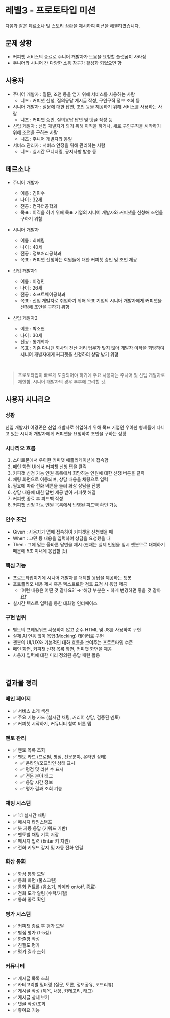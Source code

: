 # 레벨3 - 프로토타입 미션

다음과 같은 페르소나 및 스토리 상황을 제시하여 미션을 해결하였습니다.

## 문제 상황

- 커피챗 서비스의 종료로 주니어 개발자가 도움을 요청할 플랫폼이 사라짐
- 주니어와 시니어 간 다양한 소통 창구가 활성화 되었으면 함

## 사용자

- 주니어 개발자 : 질문, 조언 등을 얻기 위해 서비스를 사용하는 사람
    - 니즈 : 커피챗 신청, 질의응답 게시글 작성, 구인구직 정보 조회 등
- 시니어 개발자 : 질문에 대한 답변, 조언 등을 제공하기 위해 서비스를 사용하는 사람
    - 니즈 : 커피챗 승인, 질의응답 답변 및 댓글 작성 등
- 신입 개발자 : 신입 개발자가 되기 위해 이직을 하거나, 새로 구인구직을 시작하기 위해 조언을 구하는 사람
    - 니즈 : 주니어 개발자와 동일
- 서비스 관리자 : 서비스 안정을 위해 관리하는 사람
    - 니즈 : 실시간 모니터링, 공지사항 발송 등

## 페르소나

- 주니어 개발자
    - 이름 : 김민수
    - 나이 : 32세
    - 전공 : 컴퓨터공학과
    - 목표 : 이직을 하기 위해 목표 기업의 시니어 개발자와 커피챗을 신청해 조언을 구하기 위함

- 시니어 개발자
    - 이름 : 최혜림
    - 나이 : 40세
    - 전공 : 정보처리공학과
    - 목표 : 커피챗 신청하는 회원들에 대한 커피챗 승인 및 조언 제공

- 신입 개발자1
    - 이름 : 이경민
    - 나이 : 26세
    - 전공 : 소프트웨어공학과
    - 목표 : 신입 개발자로 취업하기 위해 목표 기업의 시니어 개발자에게 커피챗을 신청해 조언을 구하기 위함

- 신입 개발자2
    - 이름 : 박소현
    - 나이 : 30세
    - 전공 : 통계학과
    - 목표 : 기존 다니던 회사의 전산 처리 업무가 맞지 않아 개발자 이직을 희망하여 시니어 개발자에게 커피챗을 신청하여 상담 받기 위함  

<br/>

> 프로토타입이 빠르게 도출되어야 하기에 주요 사용자는 주니어 및 신입 개발자로 제한함. 시니어 개발자의 경우 추후에 고려할 것.  


## 사용자 시나리오

### 상황

신입 개발자1 이경민은 신입 개발자로 취업하기 위해 목표 기업인 우아한 형제들에 다니고 있는 시니어 개발자에게 커피챗을 요청하여 조언을 구하는 상황

### 시나리오 흐름

1. 스마트폰에서 우아한 커피챗 애플리케이션에 접속함
2. 메인 화면 UI에서 커피챗 신청 탭을 클릭
3. 커피챗 신청 가능 인원 목록에서 희망하는 인원에 대한 신청 버튼을 클릭
4. 채팅 화면으로 이동되며, 상담 내용을 채팅으로 입력
5. 필요에 따라 전화 버튼을 눌러 화상 상담을 진행
6. 상담 내용에 대한 답변 제공 받아 커피챗 해결
7. 커피챗 종료 후 피드백 작성
8. 커피챗 신청 가능 인원 목록에서 반영된 피드백 확인 가능

### 인수 조건

- Given : 사용자가 앱에 접속하여 커피챗을 신청했을 때
- When : 고민 등 내용을 입력하여 상담을 요청했을 때
- Then : 그에 맞는 올바른 답변을 제시
(현재는 실제 인원을 임시 챗봇으로 대체하기 때문에 5초 이내에 응답할 것)

### 핵심 기능

- 프로토타입이기에 시니어 개발자를 대체할 응답을 제공하는 챗봇
- 포트폴리오 내용 제시 혹은 텍스트로만 검토 요청 시 응답 제공
    - ‘이런 내용은 어떤 것 같나요?’ → ‘해당 부분은 ~ 하게 변경하면 좋을 것 같아요!’
- 실시간 텍스트 입력을 통한 대화형 인터페이스

### **구현 범위**

- 별도의 프레임워크 사용하지 않고 순수 HTML 및 JS를 사용하여 구현
- 실제 AI 연동 없이 목업(Mocking) 데이터로 구현
- 챗봇의 UI/UX와 기본적인 대화 흐름을 보여주는 프로토타입 수준
- 메인 화면, 커피챗 신청 목록 화면, 커피챗 화면을 제공
- 사용자 입력에 대한 미리 정의된 응답 패턴 활용

<br/>

## 결과물 정리

### **메인 페이지**

- ✅ 서비스 소개 섹션
- ✅ 주요 기능 카드 (실시간 채팅, 커리어 상담, 검증된 멘토)
- ✅ 커피챗 시작하기, 커뮤니티 참여 버튼 탭

### **멘토 관리**

- ✅ 멘토 목록 조회
- ✅ 멘토 카드 (프로필, 평점, 전문분야, 온라인 상태)
    - ✅ 온라인/오프라인 상태 표시
    - ✅ 평점 및 리뷰 수 표시
    - ✅ 전문 분야 태그
    - ✅ 응답 시간 정보
    - ✅ 평가 결과 조회 기능

### **채팅 시스템**

- ✅ 1:1 실시간 채팅
- ✅ 메시지 타임스탬프
- ✅ 봇 자동 응답 (키워드 기반)
- ✅ 멘토별 채팅 기록 저장
- ✅ 메시지 입력 (Enter 키 지원)
- ✅ 전화 키워드 감지 및 자동 전화 연결

### **화상 통화**

- ✅ 화상 통화 모달
- ✅ 통화 화면 (풀스크린)
- ✅ 통화 컨트롤 (음소거, 카메라 on/off, 종료)
- ✅ 전화 도착 알림 (수락/거절)
- ✅ 통화 종료 확인

### **평가 시스템**

- ✅ 커피챗 종료 후 평가 모달
- ✅ 별점 평가 (1-5점)
- ✅ 한줄평 작성
- ✅ 친절도 평가
- ✅ 평가 결과 조회

### **커뮤니티**

- ✅ 게시글 목록 조회
- ✅ 카테고리별 필터링 (질문, 토론, 정보공유, 코드리뷰)
- ✅ 게시글 작성 (제목, 내용, 카테고리, 태그)
- ✅ 게시글 상세 보기
- ✅ 댓글 작성/조회
- ✅ 좋아요 기능